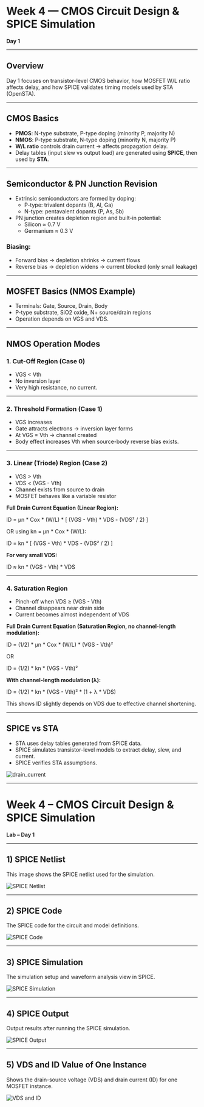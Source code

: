 # Week 4 — CMOS Circuit Design & SPICE Simulation  
**Day 1**

---

## Overview
Day 1 focuses on transistor-level CMOS behavior, how MOSFET W/L ratio affects delay, and how SPICE validates timing models used by STA (OpenSTA).

---

## CMOS Basics
- **PMOS**: N-type substrate, P-type doping (minority P, majority N)  
- **NMOS**: P-type substrate, N-type doping (minority N, majority P)  
- **W/L ratio** controls drain current → affects propagation delay.  
- Delay tables (input slew vs output load) are generated using **SPICE**, then used by **STA**.

---

## Semiconductor & PN Junction Revision
- Extrinsic semiconductors are formed by doping:
  - P-type: trivalent dopants (B, Al, Ga)
  - N-type: pentavalent dopants (P, As, Sb)
- PN junction creates depletion region and built-in potential:
  - Silicon ≈ 0.7 V
  - Germanium ≈ 0.3 V

### Biasing:
- Forward bias → depletion shrinks → current flows  
- Reverse bias → depletion widens → current blocked (only small leakage)

---

## MOSFET Basics (NMOS Example)
- Terminals: Gate, Source, Drain, Body  
- P-type substrate, SiO2 oxide, N+ source/drain regions  
- Operation depends on VGS and VDS.

---

## NMOS Operation Modes

### 1. Cut-Off Region (Case 0)
- VGS < Vth
- No inversion layer
- Very high resistance, no current.

---

### 2. Threshold Formation (Case 1)
- VGS increases
- Gate attracts electrons → inversion layer forms
- At VGS = Vth → channel created
- Body effect increases Vth when source-body reverse bias exists.

---

### 3. Linear (Triode) Region (Case 2)
- VGS > Vth
- VDS < (VGS - Vth)
- Channel exists from source to drain
- MOSFET behaves like a variable resistor

**Full Drain Current Equation (Linear Region):**

ID = μn * Cox * (W/L) * [ (VGS - Vth) * VDS - (VDS² / 2) ]

OR using kn = μn * Cox * (W/L):

ID = kn * [ (VGS - Vth) * VDS - (VDS² / 2) ]

**For very small VDS:**

ID ≈ kn * (VGS - Vth) * VDS

---

### 4. Saturation Region
- Pinch-off when VDS ≥ (VGS - Vth)
- Channel disappears near drain side
- Current becomes almost independent of VDS

**Full Drain Current Equation (Saturation Region, no channel-length modulation):**

ID = (1/2) * μn * Cox * (W/L) * (VGS - Vth)²

OR

ID = (1/2) * kn * (VGS - Vth)²

**With channel-length modulation (λ):**

ID = (1/2) * kn * (VGS - Vth)² * (1 + λ * VDS)

This shows ID slightly depends on VDS due to effective channel shortening.

---

## SPICE vs STA
- STA uses delay tables generated from SPICE data.
- SPICE simulates transistor-level models to extract delay, slew, and current.
- SPICE verifies STA assumptions.

![drain_current](Lab_Images/Id_current.jpg)

---

# Week 4 – CMOS Circuit Design & SPICE Simulation  
**Lab – Day 1**

---

## 1) SPICE Netlist
This image shows the SPICE netlist used for the simulation.

![SPICE Netlist](Lab_Images/spice_netlist.jpg)

---

## 2) SPICE Code
The SPICE code for the circuit and model definitions.

![SPICE Code](Lab_Images/spice_code.jpg)

---

## 3) SPICE Simulation
The simulation setup and waveform analysis view in SPICE.

![SPICE Simulation](Lab_Images/spice_simulation.jpg)

---

## 4) SPICE Output
Output results after running the SPICE simulation.

![SPICE Output](Lab_Images/spice_output.jpg)

---

## 5) VDS and ID Value of One Instance
Shows the drain-source voltage (VDS) and drain current (ID) for one MOSFET instance.

![VDS and ID](Lab_Images/vds_id_value.jpg)



